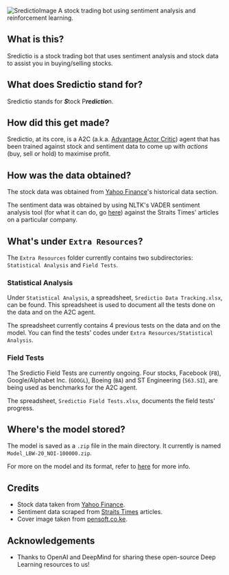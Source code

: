 ![SredictioImage](https://user-images.githubusercontent.com/25820201/69715400-246fa900-1143-11ea-91e1-7f9107c652a0.jpg)
A stock trading bot using sentiment analysis and reinforcement learning.

## What is this?
Sredictio is a stock trading bot that uses sentiment analysis and stock data to assist you in buying/selling stocks.

## What does Sredictio stand for?
Sredictio stands for ***S***tock P***redictio***n. 

## How did this get made?
Sredictio, at its core, is a A2C (a.k.a. [Advantage Actor Critic](https://sergioskar.github.io/Actor_critics/)) agent that has been trained against stock and sentiment data to come up with *actions* (buy, sell or hold) to maximise profit.

## How was the data obtained?
The stock data was obtained from [Yahoo Finance](https://finance.yahoo.com/)'s historical data section.

The sentiment data was obtained by using NLTK's VADER sentiment analysis tool (for what it can do, go [here](https://medium.com/analytics-vidhya/simplifying-social-media-sentiment-analysis-using-vader-in-python-f9e6ec6fc52f)) against the Straits Times' articles on a particular company.

## What's under `Extra Resources`?
The `Extra Resources` folder currently contains two subdirectories: `Statistical Analysis` and `Field Tests`.

### Statistical Analysis
Under `Statistical Analysis`, a spreadsheet, `Sredictio Data Tracking.xlsx`, can be found. This spreadsheet is used to document all the tests done on the data and on the A2C agent.

The spreadsheet currently contains 4 previous tests on the data and on the model. You can find the tests' codes under `Extra Resources/Statistical Analysis`.

### Field Tests
The Sredictio Field Tests are currently ongoing. Four stocks, Facebook (`FB`), Google/Alphabet Inc. (`GOOGL`), Boeing (`BA`) and ST Engineering (`S63.SI`), are being used as benchmarks for the A2C agent.

The spreadsheet, `Sredictio Field Tests.xlsx`, documents the field tests' progress.

## Where's the model stored?
The model is saved as a `.zip` file in the main directory. It currently is named `Model_LBW-20_NOI-100000.zip`.

For more on the model and its format, refer to [here](https://stable-baselines.readthedocs.io/en/master/guide/save_format.html) for more info.

## Credits
- Stock data taken from [Yahoo Finance](https://finance.yahoo.com/).
- Sentiment data scraped from [Straits Times](https://www.straitstimes.com/) articles.
- Cover image taken from [pensoft.co.ke](https://www.pensoft.co.ke/stocks-backgrounds-ultra-hd/).

## Acknowledgements
- Thanks to OpenAI and DeepMind for sharing these open-source Deep Learning resources to us!

